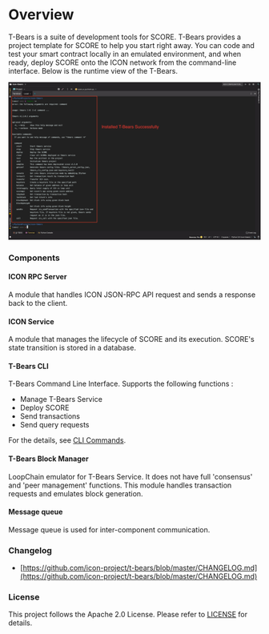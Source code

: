 # Overview

T-Bears is a suite of development tools for SCORE. T-Bears provides a project template for SCORE to help you start right away. You can code and test your smart contract locally in an emulated environment, and when ready, deploy SCORE onto the ICON network from the command-line interface. Below is the runtime view of the T-Bears.

![](../.gitbook/assets/6dd46ba-tbears_-v.png)

### Components

#### ICON RPC Server

A module that handles ICON JSON-RPC API request and sends a response back to the client.

#### ICON Service

A module that manages the lifecycle of SCORE and its execution. SCORE's state transition is stored in a database.

#### T-Bears CLI

T-Bears Command Line Interface. Supports the following functions :

* Manage T-Bears Service
* Deploy SCORE
* Send transactions
* Send query requests

For the details, see [CLI Commands](cli-commands.md).

#### T-Bears Block Manager

LoopChain emulator for T-Bears Service. It does not have full 'consensus' and 'peer management' functions. This module handles transaction requests and emulates block generation.

#### Message queue

Message queue is used for inter-component communication.

### Changelog

* [https://github.com/icon-project/t-bears/blob/master/CHANGELOG.md](https://github.com/icon-project/t-bears/blob/master/CHANGELOG.md)

### License

This project follows the Apache 2.0 License. Please refer to [LICENSE](https://www.apache.org/licenses/LICENSE-2.0) for details.

